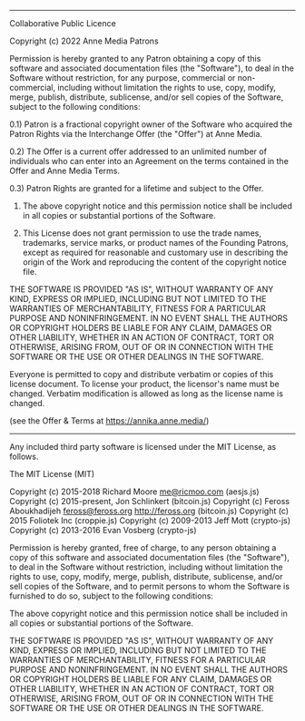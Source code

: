 *******************************************************************************

Collaborative Public Licence 

Copyright (c) 2022 Anne Media Patrons

Permission is hereby granted to any Patron obtaining a copy of this 
software and associated documentation files (the "Software"), to deal 
in the Software without restriction, for any purpose, commercial or 
non-commercial, including without limitation the rights to use, copy, 
modify, merge, publish, distribute, sublicense, and/or sell copies of 
the Software, subject to the following conditions:

0.1) Patron is a fractional copyright owner of the Software who acquired 
the Patron Rights via the Interchange Offer (the "Offer") at Anne Media.

0.2) The Offer is a current offer addressed to an unlimited number of 
individuals who can enter into an Agreement on the terms contained in 
the Offer and Anne Media Terms.

0.3) Patron Rights are granted for a lifetime and subject to the Offer.

1) The above copyright notice and this permission notice shall be included 
in all copies or substantial portions of the Software.

2) This License does not grant permission to use the trade names, trademarks, 
service marks, or product names of the Founding Patrons, except as required 
for reasonable and customary use in describing the origin of the Work and 
reproducing the content of the copyright notice file.

THE SOFTWARE IS PROVIDED "AS IS", WITHOUT WARRANTY OF ANY KIND, EXPRESS OR 
IMPLIED, INCLUDING BUT NOT LIMITED TO THE WARRANTIES OF MERCHANTABILITY, 
FITNESS FOR A PARTICULAR PURPOSE AND NONINFRINGEMENT. IN NO EVENT SHALL 
THE AUTHORS OR COPYRIGHT HOLDERS BE LIABLE FOR ANY CLAIM, DAMAGES OR OTHER 
LIABILITY, WHETHER IN AN ACTION OF CONTRACT, TORT OR OTHERWISE, ARISING FROM, 
OUT OF OR IN CONNECTION WITH THE SOFTWARE OR THE USE OR OTHER DEALINGS IN 
THE SOFTWARE.

Everyone is permitted to copy and distribute verbatim or copies of this 
license document. To license your product, the licensor's name must be changed. 
Verbatim modification is allowed as long as the license name is changed.

(see the Offer & Terms at https://annika.anne.media/)

*******************************************************************************

Any included third party software is licensed under the MIT License, as follows.

The MIT License (MIT)
 
Copyright (c) 2015-2018 Richard Moore <me@ricmoo.com> (aesjs.js)
Copyright (c) 2015-present, Jon Schlinkert (bitcoin.js)
Copyright (c) Feross Aboukhadijeh <feross@feross.org> <http://feross.org> (bitcoin.js)
Copyright (c) 2015 Foliotek Inc (croppie.js)
Copyright (c) 2009-2013 Jeff Mott (crypto-js)
Copyright (c) 2013-2016 Evan Vosberg (crypto-js)
 
Permission is hereby granted, free of charge, to any person obtaining a copy
of this software and associated documentation files (the "Software"), to deal
in the Software without restriction, including without limitation the rights
to use, copy, modify, merge, publish, distribute, sublicense, and/or sell
copies of the Software, and to permit persons to whom the Software is
furnished to do so, subject to the following conditions:
 
The above copyright notice and this permission notice shall be included in
all copies or substantial portions of the Software.
 
THE SOFTWARE IS PROVIDED "AS IS", WITHOUT WARRANTY OF ANY KIND, EXPRESS OR
IMPLIED, INCLUDING BUT NOT LIMITED TO THE WARRANTIES OF MERCHANTABILITY,
FITNESS FOR A PARTICULAR PURPOSE AND NONINFRINGEMENT. IN NO EVENT SHALL THE
AUTHORS OR COPYRIGHT HOLDERS BE LIABLE FOR ANY CLAIM, DAMAGES OR OTHER
LIABILITY, WHETHER IN AN ACTION OF CONTRACT, TORT OR OTHERWISE, ARISING FROM,
OUT OF OR IN CONNECTION WITH THE SOFTWARE OR THE USE OR OTHER DEALINGS IN
THE SOFTWARE.
